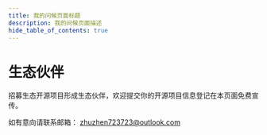 ```yaml
---
title: 我的问候页面标题
description: 我的问候页面描述
hide_table_of_contents: true
---
```


# 生态伙伴

招募生态开源项目形成生态伙伴，欢迎提交你的开源项目信息登记在本页面免费宣传。

如有意向请联系邮箱： zhuzhen723723@outlook.com
